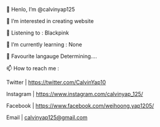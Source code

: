 👋 Henlo, I’m @calvinyap125

👀 I’m interested in creating website

🎵 Listening to : Blackpink

🌱 I’m currently learning : None

🌱 Favourite langauge Determining....

📫 How to reach me :

Twitter | https://twitter.com/CalvinYap10

Instagram | https://www.instagram.com/calvinyap_125/

Facebook | https://www.facebook.com/weihoong.yap1205/

Email | calvinyap125@gmail.com


<!---
calvinyap125/calvinyap125 is a ✨ special ✨ repository because its `README.md` (this file) appears on your GitHub profile.
You can click the Preview link to take a look at your changes.
--->
